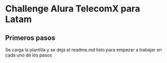 # **Challenge Alura TelecomX para Latam**

## Primeros pasos

Se carga la plantilla y se deja el readme.md listo para empezar a trabajar en cada uno de los pasos
